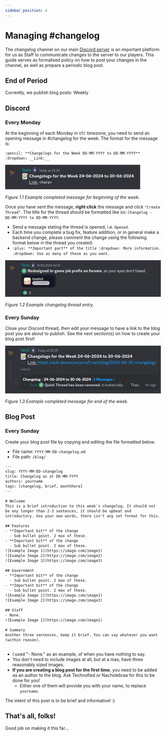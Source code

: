 ```yaml
---
sidebar_position: 4
---
```


# Managing #changelog
The changelog channel on our main [Discord server](https://discord.gg/democracy) is an important platform for us as Staff to communicate changes to the server to our players. This guide serves as formalised policy on how to post your changes in the channel, as well as prepare a periodic blog post.

## End of Period
Currently, we publish blog posts: Weekly

## Discord 

### Every Monday
At the beginning of each Monday in ``UTC`` timezone, you need to send an opening message in #changelog for the week. The format for the message is:

```
:pencil: **Changelogs for the Week DD-MM-YYYY to DD-MM-YYYY**
:dropdown: __Link:__ 
```

![Figure 1.1](../../../static/img/staffing/changelogs/figure_1.1.png)

*Figure 1.1 Example completed message for beginning of the week.*

Once you have sent the message, **right click** the message and click ``"Create Thread"``. The title for the thread should be formatted like so: ``Changelog - DD-MM-YYYY to DD-MM-YYYY``.
- Send a message stating the thread is opened, i.e. ``Opened``.
- Each time you complete a bug fix, feature addition, or in general make a backend change, please comment the change using the following format below in the thread you created:
- ``
:plus: **Important part** of the title
:dropdown: More information.
:dropdown: Use as many of these as you want.
``

![Figure 1.2](../../../static/img/staffing/changelogs/figure_1.2.png)

*Figure 1.2 Example changelog thread entry.*

### Every Sunday
Close your Discord thread, then edit your message to have a link to the blog post you are about to publish. See the next section(s) on how to create your blog post first!

![Figure 1.3](../../../static/img/staffing/changelogs/figure_1.3.png)

*Figure 1.3 Example completed message for end of the week.*

## Blog Post

### Every Sunday

Create your blog post file by copying and editing the file formatted below.

- File name: ``YYYY-MM-DD-changelog.md``
- File path: ``/blog/``

```
---
slug: YYYY-MM-DD-changelog
title: Changelog as at DD-MM-YYYY
authors: yourname
tags: [changelog, brief, monthhere]
---

# Welcome
This is a brief introduction to this week's changelog. It should not be any longer than 2-3 sentences, it should be upbeat and introductory. Use your own words, there isn't any set format for this.

## Features
- **Important bit** of the change
  - Sub bullet point. 2 max of these.
- **Important bit** of the change
  - Sub bullet point. 2 max of these.
![Example Image 1](https://image.com/image1)
![Example Image 2](https://image.com/image2)
![Example Image 3](https://image.com/image3)

## Government
- **Important bit** of the change
  - Sub bullet point. 2 max of these.
- **Important bit** of the change
  - Sub bullet point. 2 max of these.
![Example Image 1](https://image.com/image1)
![Example Image 2](https://image.com/image2)

## Staff
- None.
![Example Image 1](https://image.com/image1)

# Summary
Another three sentences, keep it brief. You can say whatever you want (within reason).


```

- I used "- None." as an example, of when you have nothing to say.
- You don't need to include images at all, but at a max, have three reasonably sized images.
- **If you are creating a blog post for the first time**, you need to be added as an author to the blog. Ask Technofied or Nacholebraa for this to be done for you!
  - Either one of them will provide you with your name, to replace ``yourname``.

The intent of this post is to be brief and informative! :)

## That's all, folks!
Good job on making it this far...
